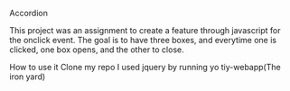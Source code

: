 Accordion

This project was an assignment to create a feature through javascript for the onclick event.
The goal is to have three boxes, and everytime one is clicked, one box opens, and the other to close.

How to use it
Clone my repo
I used jquery by running yo tiy-webapp(The iron yard)
